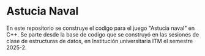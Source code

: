 # Astucia Naval

En este repositorio se construye el codigo para el juego "Astucia naval" en C++.
Se parte desde la base de codigo que se construyó en las sesiones de clase de estructuras de datos, en Institución universitaria ITM el semestre 2025-2.